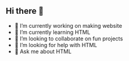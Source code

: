 ## Hi there 👋

- 🔭 I’m currently working on making website
- 🌱 I’m currently learning HTML
- 👯 I’m looking to collaborate on fun projects
- 🤔 I’m looking for help with HTML
- 💬 Ask me about HTML
